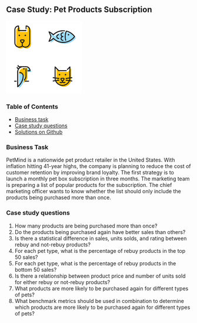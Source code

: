 ## Case Study: Pet Products Subscription 
![pets image](images/pets.png)

### Table of Contents
- [Business task](https://github.com/vanessa-ip/pet-product-subscription#business-task)
- [Case study questions](https://github.com/vanessa-ip/pet-product-subscription#case-study-questions)
- [Solutions on Github](https://github.com/vanessa-ip/pet-product-subscription/blob/main/pet-products-analysis.ipynb)

### Business Task
PetMind is a nationwide pet product retailer in the United States. With inflation hitting 41-year highs, the company is planning to reduce the cost of customer retention by improving brand loyalty. The first strategy is to launch a monthly pet box subscription in three months.
The marketing team is preparing a list of popular products for the subscription. The chief marketing officer wants to know whether the list should only include the products being purchased more than once.

### Case study questions

1. How many products are being purchased more than once?
2. Do the products being purchased again have better sales than others?
3. Is there a statistical difference in sales, units solds, and rating between rebuy and not-rebuy products?
4. For each pet type, what is the percentage of rebuy products in the top 50 sales? 
5. For each pet type, what is the percentage of rebuy products in the bottom 50 sales?
6. Is there a relationship between product price and number of units sold for either rebuy or not-rebuy products?
7. What products are more likely to be purchased again for different types of pets? 
8. What benchmark metrics should be used in combination to determine which products are more likely to be purchased again for different types of pets?








